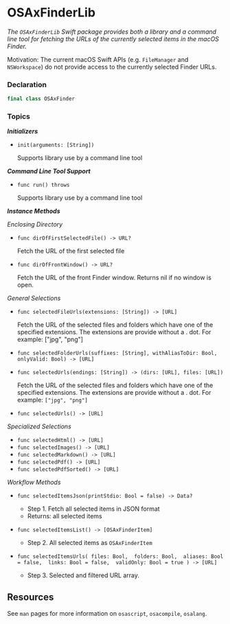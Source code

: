 # OSAxFinderLib

_The `OSAxFinderLib` Swift package provides both a library and a command line tool for fetching the URLs of the currently selected items in the macOS Finder._

Motivation: The current macOS Swift APIs (e.g. `FileManager` and `NSWorkspace`) do not provide access to the currently selected Finder URLs.

### Declaration 

``` swift
final class OSAxFinder
```
### Topics

_**Initializers**_

- `init(arguments: [String])`

    Supports library use by a command line tool

_**Command Line Tool Support**_

- `func run() throws`

    Supports library use by a command line tool

_**Instance Methods**_
 
_Enclosing Directory_

- `func dirOfFirstSelectedFile() -> URL?`

    Fetch the URL of the first selected file

- `func dirOfFrontWindow() -> URL?`

    Fetch the URL of the front Finder window. Returns nil if no window is open.

_General Selections_

- `func selectedFileUrls(extensions: [String]) -> [URL]`

    Fetch the URL of the selected files and folders which have one of the specified extensions. The extensions are provide without a . dot. For example: ["jpg", "png"]

- `func selectedFolderUrls(suffixes: [String], withAliasToDir: Bool, onlyValid: Bool) -> [URL]`

- `func selectedUrls(endings: [String]) -> (dirs: [URL], files: [URL])`

    Fetch the URL of the selected files and folders which have one of the specified extensions. The extensions are provide without a . dot. For example: `["jpg", "png"]`

- `func selectedUrls() -> [URL]`


_Specialized Selections_

- `func selectedHtml() -> [URL]`
- `func selectedImages() -> [URL]`
- `func selectedMarkdown() -> [URL]`
- `func selectedPdf() -> [URL]`
- `func selectedPdfSorted() -> [URL]`

_Workflow Methods_

- `func selectedItemsJson(printStdio: Bool = false) -> Data?`
    - Step 1. Fetch all selected items in JSON format
    - Returns: all selected items

- `func selectedItemsList() -> [OSAxFinderItem]`
    - Step 2. All selected items as `OSAxFinderItem`

- `func selectedItemsUrls(
        files: Bool, 
        folders: Bool, 
        aliases: Bool = false, 
        links: Bool = false, 
        validOnly: Bool = true
    ) -> [URL]`
    - Step 3. Selected and filtered URL array.

## Resources

See `man` pages for more information on `osascript`, `osacompile`, `osalang`.
